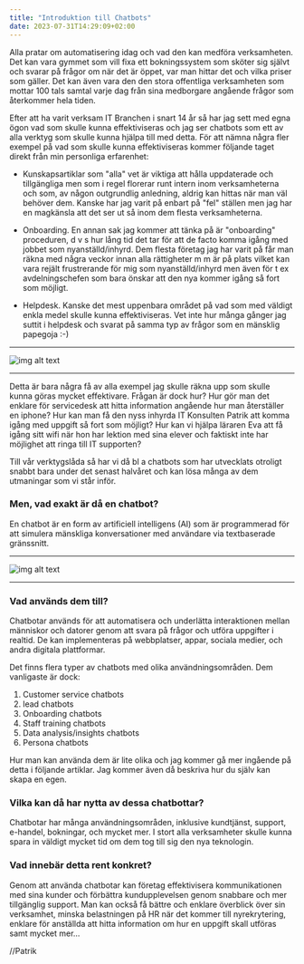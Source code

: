 ```yaml
---
title: "Introduktion till Chatbots"
date: 2023-07-31T14:29:09+02:00
---
```


Alla pratar om automatisering idag och vad den kan medföra verksamheten. Det kan vara gymmet som vill fixa ett bokningssystem som sköter sig självt och svarar på frågor om när det är öppet, var man hittar det och vilka priser som gäller. Det kan även vara den den stora offentliga verksamheten som mottar 100 tals samtal varje dag från sina medborgare angående frågor som återkommer hela tiden.

Efter att ha varit verksam IT Branchen i snart 14 år så har jag sett med egna ögon vad som skulle kunna effektiviseras och jag ser chatbots som ett av alla verktyg som skulle kunna hjälpa till med detta. För att nämna några fler exempel på vad som skulle kunna effektiviseras kommer följande taget direkt från min personliga erfarenhet:

- Kunskapsartiklar som "alla" vet är viktiga att hålla uppdaterade och tillgängliga men som i regel florerar runt intern inom verksamheterna och som, av någon outgrundlig anledning, aldrig kan hittas när man väl behöver dem. Kanske har jag varit på enbart på "fel" ställen men jag har en magkänsla att det ser ut så inom dem flesta verksamheterna.
  
- Onboarding. En annan sak jag kommer att tänka på är "onboarding" proceduren, d v s hur lång tid det tar för att de facto komma igång med jobbet som nyanställd/inhyrd. Dem flesta företag jag har varit på får man räkna med några veckor innan alla rättigheter m m är på plats vilket kan vara rejält frustrerande för mig som nyanställd/inhyrd men även för t ex avdelningschefen som bara önskar att den nya kommer igång så fort som möjligt.
  
- Helpdesk. Kanske det mest uppenbara området på vad som med väldigt enkla medel skulle kunna effektiviseras. Vet inte hur många gånger jag suttit i helpdesk och svarat på samma typ av frågor som en mänsklig papegoja :-)
---------


![img alt text](/images/helpdeskmalebored.jpg)

------------------------

Detta är bara några få av alla exempel jag skulle räkna upp som skulle kunna göras mycket effektivare. Frågan är dock hur?
Hur gör man det enklare för servicedesk att hitta information angående hur man återställer en iphone? Hur kan man få den nyss inhyrda IT Konsulten Patrik att komma igång med uppgift så fort som möjligt? Hur kan vi hjälpa läraren Eva att få igång sitt wifi när hon har lektion med sina elever och faktiskt inte har möjlighet att ringa till IT supporten?

Till vår verktygslåda så har vi då bl a chatbots som har utvecklats otroligt snabbt bara under det senast halvåret och kan lösa många av dem utmaningar som vi står inför.


### Men, vad exakt är då en chatbot?

En chatbot är en form av artificiell intelligens (AI) som är programmerad för att simulera mänskliga konversationer med användare via textbaserade gränssnitt.
_______________________

![img alt text](/images/happychatbot.jpg)
_________________


### Vad används dem till?

Chatbotar används för att automatisera och underlätta interaktionen mellan människor och datorer genom att svara på frågor och utföra uppgifter i realtid. De kan implementeras på webbplatser, appar, sociala medier, och andra digitala plattformar.

Det finns flera typer av chatbots med olika användningsområden. Dem vanligaste är dock:
1. Customer service chatbots
2. lead chatbots
3. Onboarding chatbots
4. Staff training chatbots
5. Data analysis/insights chatbots
6. Persona chatbots 

Hur man kan använda dem är lite olika och jag kommer gå mer ingående på detta i följande artiklar. Jag kommer även då beskriva hur du själv kan skapa en egen.

### Vilka kan då har nytta av dessa chatbottar?

Chatbotar har många användningsområden, inklusive kundtjänst, support, e-handel, bokningar, och mycket mer. I stort alla verksamheter skulle kunna spara in väldigt mycket tid om dem tog till sig den nya teknologin.

### Vad innebär detta rent konkret?

Genom att använda chatbotar kan företag effektivisera kommunikationen med sina kunder och förbättra kundupplevelsen genom snabbare och mer tillgänglig support. Man kan också få bättre och enklare överblick över sin verksamhet, minska belastningen på HR när det kommer till nyrekrytering, enklare för anställda att hitta information om hur en uppgift skall utföras samt mycket mer...

//Patrik